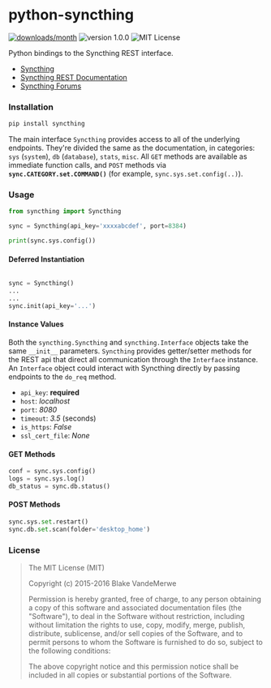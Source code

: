# python-syncthing

[![downloads/month](https://img.shields.io/pypi/dm/syncthing.svg?style=flat)](https://pypi.python.org/pypi/syncthing)
![version 1.0.0](https://img.shields.io/badge/version-1.0.0-orange.svg)
![MIT License](https://img.shields.io/github/license/blakev/python-syncthing.svg)

Python bindings to the Syncthing REST interface.

- [Syncthing](https://syncthing.net/)
- [Syncthing REST Documentation](http://docs.syncthing.net/dev/rest.html)
- [Syncthing Forums](https://forum.syncthing.net/)

### Installation

```bash
pip install syncthing
```

The main interface `Syncthing` provides access to all of the underlying endpoints. They're divided the same as the documentation, in categories: `sys` (`system`), `db` (`database`), `stats`, `misc`. All `GET` methods are available as immediate function calls, and `POST` methods via **`sync.CATEGORY.set.COMMAND()`** (for example, `sync.sys.set.config(..)`).

### Usage

```python
from syncthing import Syncthing

sync = Syncthing(api_key='xxxxabcdef', port=8384)

print(sync.sys.config())
```

#### Deferred Instantiation

```python

sync = Syncthing()
...
...
sync.init(api_key='...')
```

#### Instance Values

Both the `syncthing.Syncthing` and `syncthing.Interface` objects take the same `__init__` parameters. `Syncthing` provides getter/setter methods for the REST api that direct all communication through the `Interface` instance. An `Interface` object could interact with Syncthing directly by passing endpoints to the `do_req` method.

- `api_key`: **required**
- `host`: *localhost*
- `port`: *8080*
- `timeout`: *3.5* (seconds)
- `is_https`: *False*
- `ssl_cert_file`: *None*


#### GET Methods

```python
conf = sync.sys.config()
logs = sync.sys.log()
db_status = sync.db.status()
```

#### POST Methods

```python
sync.sys.set.restart()
sync.db.set.scan(folder='desktop_home')
```

### License

> The MIT License (MIT)
> 
> Copyright (c) 2015-2016 Blake VandeMerwe
> 
> Permission is hereby granted, free of charge, to any person obtaining a copy
> of this software and associated documentation files (the "Software"), to deal
> in the Software without restriction, including without limitation the rights
> to use, copy, modify, merge, publish, distribute, sublicense, and/or sell
> copies of the Software, and to permit persons to whom the Software is
> furnished to do so, subject to the following conditions:
> 
> The above copyright notice and this permission notice shall be included in all
> copies or substantial portions of the Software.
